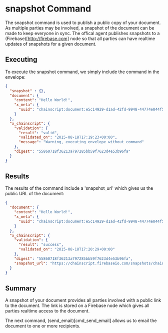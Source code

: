 # snapshot Command

The snapshot command is used to publish a public copy of your document.  As multiple parties may be involved, a snapshot of the document can be made to keep everyone in sync.  The offical agent publishes snapshots to a (Firebase)[http://firebase.com] node so that all parties can have realtime updates of snapshots for a given document.

## Executing

To execute the snapshot command, we simply include the command in the envelope:

```JSON
{
  "snapshot" : {},
  "document": {
    "content": "Hello World!",
    "x_meta": {
      "uuid": "chainscript:document:e5c14929-d1ad-42fd-9948-44774e044f53"
    }
  },
  "x_chainscript": {
    "validation": {
      "result": "valid",
      "validated_on": "2015-08-18T17:19:23+00:00",
      "message": "Warning, executing envelope without command"
    },
    "digest": "55860718f36213a797285bb59f7623d4e53b96fa"
  }
}
```

## Results

The results of the command include a 'snapshot_url' which gives us the public URL of the document:

```JSON
{
  "document": {
    "content": "Hello World!",
    "x_meta": {
      "uuid": "chainscript:document:e5c14929-d1ad-42fd-9948-44774e044f53"
    }
  },
  "x_chainscript": {
    "validation": {
      "result": "success",
      "validated_on": "2015-08-18T17:20:29+00:00"
    },
    "digest": "55860718f36213a797285bb59f7623d4e53b96fa",
    "snapshot_url": "https://chainscript.firebaseio.com/snapshots/chainscript:document:e5c14929-d1ad-42fd-9948-44774e044f53.json",
  }
}
```

## Summary

A snapshot of your document provides all parties involved with a public link to the document.  The link is stored on a Firebase node which gives all parties realtime access to the document.

The next command, (send\_email)[cmd\_send_email] allows us to email the document to one or more recipients.